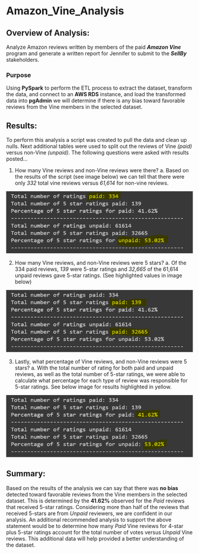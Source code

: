 # Amazon_Vine_Analysis

## Overview of Analysis:

Analyze Amazon reviews written by members of the paid ***Amazon Vine*** program and generate a written report for Jennifer to submit to the ***SellBy*** stakeholders. 

### Purpose

Using **PySpark** to perform the ETL process to extract the dataset, transform the data, and connect to an **AWS RDS** instance, and load the transformed data into **pgAdmin** we will determine if there is any bias toward favorable reviews from the Vine members in the selected dataset.

## Results: 

To perform this analysis a script was created to pull the data and clean up nulls. Next additional tables were used to split out the reviews of Vine *(paid)* versus non-Vine *(unpaid)*. The following questions were asked with results posted… 

1. How many Vine reviews and non-Vine reviews were there?
   a. Based on the results of the script (see image below) we can tell that there were only *332* total vine reviews versus *61,614* for non-vine reviews. 

![]( https://github.com/Apollo619/Amazon_Vine_Analysis/blob/main/resources/paid%20vs%20unpaid.PNG)

2. How many Vine reviews, and non-Vine reviews were 5 stars?
   a. Of the 334 paid reviews, *139* were 5-star ratings and *32,665* of the 61,614 unpaid reviews gave 5-star ratings. (See highlighted values in image below)

![]( https://github.com/Apollo619/Amazon_Vine_Analysis/blob/main/resources/5%20star%20paid%20vs%20unpaid.PNG)


3. Lastly, what percentage of Vine reviews, and non-Vine reviews were 5 stars?
   a. With the total number of rating for both paid and unpaid reviews, as well as the total number of 5-star ratings, we were able to calculate what percentage for each type of review was responsible for 5-star ratings. See below image for results highlighted in yellow.

![]( https://github.com/Apollo619/Amazon_Vine_Analysis/blob/main/resources/percentage%20paid%20vs%20unpaid.PNG)

## Summary:

Based on the results of the analysis we can say that there was **no bias** detected toward favorable reviews from the Vine members in the selected dataset. This is determined by the **41.62%** observed for the *Paid* reviews that received 5-star ratings. Considering more than half of the reviews that received 5-stars are from *Unpaid* reviewers, we are confident in our analysis.
An additional recommended analysis to support the above statement would be to determine how many *Paid* Vine reviews for 4-star plus 5-star ratings account for the total number of votes versus *Unpaid* Vine reviews. This additional data will help provided a better understanding of the dataset. 
